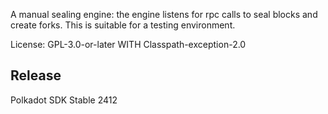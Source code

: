 A manual sealing engine: the engine listens for rpc calls to seal blocks and create forks.
This is suitable for a testing environment.

License: GPL-3.0-or-later WITH Classpath-exception-2.0


## Release

Polkadot SDK Stable 2412
